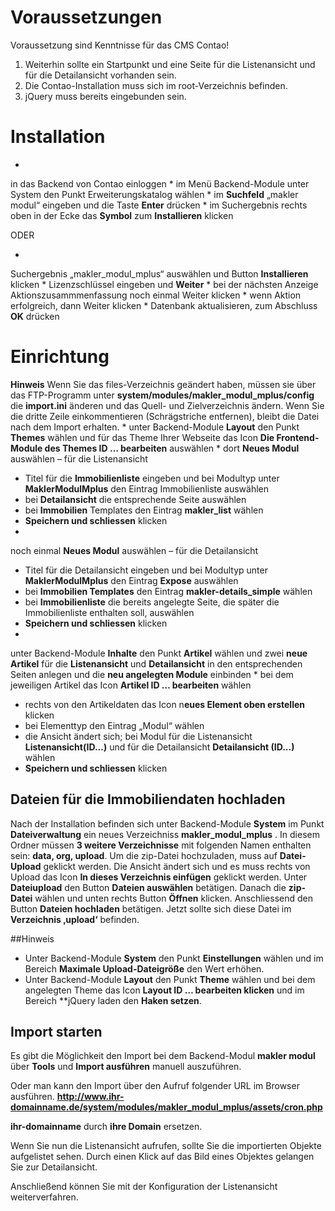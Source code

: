 # Voraussetzungen

Voraussetzung sind Kenntnisse für das CMS Contao!

1. Weiterhin sollte ein Startpunkt und eine Seite für die Listenansicht und für die Detailansicht vorhanden sein.
2. Die Contao-Installation muss sich im root-Verzeichnis befinden.
3. jQuery muss bereits eingebunden sein.

# Installation

* 
in das Backend von Contao einloggen
* 
im Menü Backend-Module unter System den Punkt Erweiterungskatalog wählen
* 
im **Suchfeld** „makler modul“ eingeben und die Taste **Enter** drücken
* 
im Suchergebnis rechts oben in der Ecke das **Symbol** zum **Installieren** klicken

ODER

* 
Suchergebnis „makler_modul_mplus“ auswählen und Button **Installieren** klicken
* 
Lizenzschlüssel eingeben und **Weiter**
* 
bei der nächsten Anzeige Aktionszusammmenfassung noch einmal Weiter klicken
* 
wenn Aktion erfolgreich, dann Weiter klicken
* 
Datenbank aktualisieren, zum Abschluss **OK** drücken

# Einrichtung

**Hinweis** Wenn Sie das files-Verzeichnis geändert haben, müssen sie über das FTP-Programm unter **system/modules/makler_modul_mplus/config** die **import.ini** änderen und das Quell- und Zielverzeichnis ändern. Wenn Sie die dritte Zeile einkommentieren (Schrägstriche entfernen), bleibt die Datei nach dem Import erhalten.
* 
unter Backend-Module **Layout** den Punkt **Themes** wählen und für das Theme Ihrer Webseite das Icon **Die Frontend-Module des Themes ID … bearbeiten** auswählen
* 
dort **Neues Modul** auswählen – für die Listenansicht
 * Titel für die **Immobilienliste** eingeben und bei Modultyp unter **MaklerModulMplus**
den Eintrag Immobilienliste auswählen
 * bei **Detailansicht** die entsprechende Seite auswählen
 * bei **Immobilien** Templates den Eintrag **makler_list** wählen
 * **Speichern und schliessen** klicken
* 
noch einmal **Neues Modul** auswählen – für die Detailansicht
 * Titel für die Detailansicht eingeben und bei Modultyp unter **MaklerModulMplus**
den Eintrag **Expose** auswählen
 * bei **Immobilien Templates** den Eintrag **makler-details_simple** wählen
 * bei **Immobilienliste** die bereits angelegte Seite, die später die Immobilienliste enthalten soll, auswählen
 * **Speichern und schliessen** klicken
* 
unter Backend-Module **Inhalte** den Punkt **Artikel** wählen und zwei **neue Artikel** für die **Listenansicht** und
**Detailansicht** in den entsprechenden Seiten anlegen und die **neu angelegten Module** einbinden
* 
bei dem jeweiligen Artikel das Icon **Artikel ID … bearbeiten** wählen
 * rechts von den Artikeldaten das Icon n**eues Element oben erstellen** klicken
 * bei Elementtyp den Eintrag „Modul“ wählen
 * die Ansicht ändert sich; bei Modul für die Listenansicht **Listenansicht(ID...)**
und für die Detailansicht **Detailansicht (ID...)** wählen
 * **Speichern und schliessen** klicken



## Dateien für die Immobiliendaten hochladen

Nach der Installation befinden sich unter Backend-Module **System** im Punkt **Dateiverwaltung** ein neues Verzeichniss
**makler_modul_mplus**  . In diesem Ordner müssen **3 weitere Verzeichnisse** mit folgenden Namen
enthalten sein: **data, org, upload**. Um die zip-Datei hochzuladen, muss auf **Datei-Upload** geklickt werden. Die
Ansicht ändert sich und es muss rechts von Upload das Icon **In dieses Verzeichnis einfügen** geklickt werden.
Unter **Dateiupload** den Button **Dateien auswählen** betätigen. Danach die **zip-Datei** wählen und unten
rechts Button **Öffnen** klicken. Anschliessend den Button **Dateien hochladen** betätigen. Jetzt sollte sich diese
Datei im **Verzeichnis ‚upload‘** befinden.

##Hinweis

* Unter Backend-Module **System** den Punkt **Einstellungen** wählen und im Bereich **Maximale Upload-Dateigröße** den Wert erhöhen.
* Unter Backend-Module **Layout** den Punkt **Theme** wählen und bei dem angelegten Theme das Icon **Layout ID … bearbeiten klicken** und im Bereich **jQuery laden den **Haken setzen**.

## Import starten

Es gibt die Möglichkeit den Import bei dem Backend-Modul **makler modul** über **Tools** und **Import ausführen** manuell auszuführen.

Oder man kann den Import über den Aufruf folgender URL im Browser ausführen.
**http://www.ihr-domainname.de/system/modules/makler_modul_mplus/assets/cron.php**

**ihr-domainname** durch **ihre Domain** ersetzen.

Wenn Sie nun die Listenansicht aufrufen, sollte Sie die importierten Objekte aufgelistet sehen. Durch einen Klick auf das Bild eines Objektes gelangen Sie zur Detailansicht.

Anschließend können Sie mit der Konfiguration der Listenansicht weiterverfahren.

